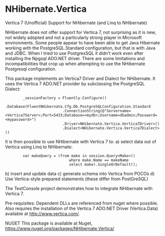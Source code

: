 NHibernate.Vertica
==================

Vertica 7 (Unofficial) Support for NHibernate (and Linq to NHibernate)

NHibernate does not offer support for Vertica 7, not surprising as it is new, not widely adopted and not a particularly strong player in Microsoft environments. Some people appear to have been able to get Java Hibernate working with the PostgreSQL.Standard configuration, but that is with Java and JDBC. When I tried to use PostgresSQL it didn't work even after installing the Npgsql ADO.NET driver. There are some limitations and incompatibilities that crop up when attempting to use the NHibernate Postgresql configuration.

This package implements an Vertica7 Driver and Dialect for NHibernate. It uses the Vertica 7 ADO.NET provider by subclassing the PostgreSQL Dialect:

            _sessionFactory = Fluently.Configure()
                .Database(FluentNHibernate.Cfg.Db.PostgreSQLConfiguration.Standard
                              .ConnectionString(@"Servername=<Vertica7Server>;Port=5433;Database=<mydb>;Username=dbadmin;Password=<mypassword>")
                              .Driver<NHibernate.Vertica.Vertica7Driver>()
                              .Dialect<NHibernate.Vertica.Vertica7Dialect>()

It is then possible to use NHibernate with Vertica 7 to:
  a) select data out of Vertica using Linq to NHibernate:
  
            var makeQuery = (from make in session.Query<Make>()
                                 where make.Name == makeName
                                 select make).SingleOrDefault();
                                 
  b) insert and update data
  c) generate schema into Vertica from POCOs
  d) Use Vertica-style prepared statements (these differ from PostGreSQL)
  
The TestConsole project demonstrates how to integrate NHibernate with Vertica 7.

Pre-requisites:
Dependent DLLs are referenced from nuget where possible. 
Also requires the installation of the Vertica 7 ADO.NET Driver (Vertica.Data) available at http://www.vertica.com/.

NUGET
This package is available at Nuget, https://www.nuget.org/packages/NHibernate.Vertica/



  



